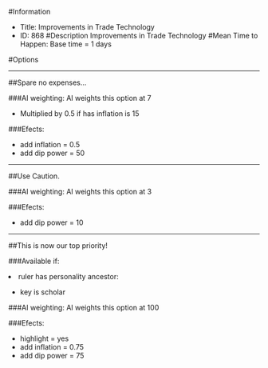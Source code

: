 #Information
 - Title: Improvements in Trade Technology
 - ID: 868
#Description
Improvements in Trade Technology
#Mean Time to Happen:
Base time = 1 days

#Options

___
##Spare no expenses...

###AI weighting:
AI weights this option at 7
 - Multiplied by 0.5 if has inflation is 15


###Efects:<ul><li>add inflation = 0.5</li><li>add dip power = 50</li></ul>

___
##Use Caution.

###AI weighting:
AI weights this option at 3


###Efects:<ul><li>add dip power = 10</li></ul>

___
##This is now our top priority!

###Available if:
<li>ruler has personality ancestor:</li><ul><li>key is scholar</li></ul>

###AI weighting:
AI weights this option at 100


###Efects:<ul><li>highlight = yes</li><li>add inflation = 0.75</li><li>add dip power = 75</li></ul>
